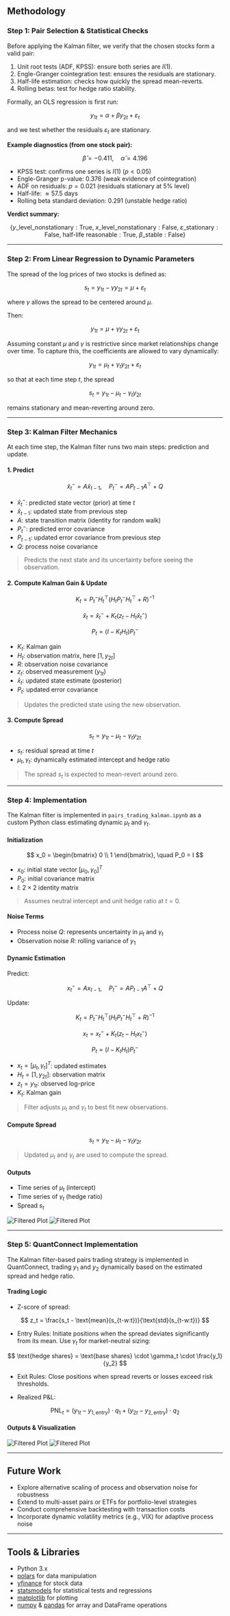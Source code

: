 ## Methodology

### Step 1: Pair Selection & Statistical Checks
Before applying the Kalman filter, we verify that the chosen stocks form a valid pair:

1. Unit root tests (ADF, KPSS): ensure both series are $I(1)$.  
2. Engle-Granger cointegration test: ensures the residuals are stationary.  
3. Half-life estimation: checks how quickly the spread mean-reverts.  
4. Rolling betas: test for hedge ratio stability.  

Formally, an OLS regression is first run:

$$
y_{1t} = \alpha + \beta y_{2t} + \varepsilon_t
$$

and we test whether the residuals $\varepsilon_t$ are stationary.

**Example diagnostics (from one stock pair):**

$$
\hat{\beta} = -0.411, \quad \hat{\alpha} = 4.196
$$

- KPSS test: confirms one series is $I(1)$ ($p < 0.05$)  
- Engle-Granger p-value: 0.376 (weak evidence of cointegration)  
- ADF on residuals: $p = 0.021$ (residuals stationary at 5% level)  
- Half-life: $\approx 57.5$ days  
- Rolling beta standard deviation: 0.291 (unstable hedge ratio)  

**Verdict summary:**  

$$
\{ y\_\text{level\_nonstationary}: \text{True},\; x\_\text{level\_nonstationary}: \text{False},\; \varepsilon\_\text{stationary}: \text{False},\; \text{half-life reasonable}: \text{True},\; \beta\_\text{stable}: \text{False} \}
$$


---

### Step 2: From Linear Regression to Dynamic Parameters
The spread of the log prices of two stocks is defined as:

$$
s_t = y_{1t} - \gamma y_{2t} = \mu + \varepsilon_t
$$

where $\gamma$ allows the spread to be centered around $\mu$.

Then:

$$
y_{1t} = \mu + \gamma y_{2t} + \varepsilon_t
$$

Assuming constant $\mu$ and $\gamma$ is restrictive since market relationships change over time. To capture this, the coefficients are allowed to vary dynamically:

$$
y_{1t} = \mu_t + \gamma_t y_{2t} + \varepsilon_t
$$

so that at each time step $t$, the spread

$$
s_t = y_{1t} - \mu_t - \gamma_t y_{2t}
$$

remains stationary and mean-reverting around zero.

---

### Step 3: Kalman Filter Mechanics
At each time step, the Kalman filter runs two main steps: prediction and update.

#### 1. Predict

$$
\hat{x}_{t}^{-} = A \hat{x}_{t-1}, \quad
P_{t}^{-} = A P_{t-1} A^\top + Q
$$

- $\hat{x}_{t}^{-}$: predicted state vector (prior) at time $t$  
- $\hat{x}_{t-1}$: updated state from previous step  
- $A$: state transition matrix (identity for random walk)  
- $P_{t}^{-}$: predicted error covariance  
- $P_{t-1}$: updated error covariance from previous step  
- $Q$: process noise covariance  

> Predicts the next state and its uncertainty before seeing the observation.

#### 2. Compute Kalman Gain & Update

$$
K_t = P_{t}^{-} H_t^\top (H_t P_{t}^{-} H_t^\top + R)^{-1}
$$

$$
\hat{x}_t = \hat{x}_{t}^{-} + K_t (z_t - H_t \hat{x}_{t}^{-})
$$

$$
P_t = (I - K_t H_t) P_{t}^{-}
$$

- $K_t$: Kalman gain  
- $H_t$: observation matrix, here $[1, y_{2t}]$  
- $R$: observation noise covariance  
- $z_t$: observed measurement ($y_{1t}$)  
- $\hat{x}_t$: updated state estimate (posterior)  
- $P_t$: updated error covariance  

> Updates the predicted state using the new observation.

#### 3. Compute Spread

$$
s_t = y_{1t} - \mu_t - \gamma_t y_{2t}
$$

- $s_t$: residual spread at time $t$  
- $\mu_t, \gamma_t$: dynamically estimated intercept and hedge ratio  

> The spread $s_t$ is expected to mean-revert around zero.

---

### Step 4: Implementation
The Kalman filter is implemented in `pairs_trading_kalman.ipynb` as a custom Python class estimating dynamic $\mu_t$ and $\gamma_t$.

#### Initialization

$$
x_0 =
\begin{bmatrix}
0 \\
1
\end{bmatrix}, \quad
P_0 = I
$$

- $x_0$: initial state vector $[\mu_0, \gamma_0]^T$  
- $P_0$: initial covariance matrix  
- $I$: $2\times2$ identity matrix  

> Assumes neutral intercept and unit hedge ratio at $t=0$.

#### Noise Terms

- Process noise $Q$: represents uncertainty in $\mu_t$ and $\gamma_t$  
- Observation noise $R$: rolling variance of $y_1$  

#### Dynamic Estimation

Predict:

$$
x_t^- = A x_{t-1}, \quad P_t^- = A P_{t-1} A^\top + Q
$$

Update:

$$
K_t = P_t^- H_t^\top (H_t P_t^- H_t^\top + R)^{-1}
$$

$$
x_t = x_t^- + K_t (z_t - H_t x_t^-)
$$

$$
P_t = (I - K_t H_t) P_t^-
$$

- $x_t = [\mu_t, \gamma_t]^T$: updated estimates  
- $H_t = [1, y_{2t}]$: observation matrix  
- $z_t = y_{1t}$: observed log-price  
- $K_t$: Kalman gain  

> Filter adjusts $\mu_t$ and $\gamma_t$ to best fit new observations.

#### Compute Spread

$$
s_t = y_{1t} - \mu_t - \gamma_t y_{2t}
$$

> Updated $\mu_t$ and $\gamma_t$ are used to compute the spread.

#### Outputs

- Time series of $\mu_t$ (intercept)  
- Time series of $\gamma_t$ (hedge ratio)  
- Spread $s_t$  

![Filtered Plot](results/mu_gamma.png)
![Filtered Plot](results/Stationary.png)

---

### Step 5: QuantConnect Implementation
The Kalman filter-based pairs trading strategy is implemented in QuantConnect, trading $y_1$ and $y_2$ dynamically based on the estimated spread and hedge ratio.

#### Trading Logic

- Z-score of spread:

$$
z_t = \frac{s_t - \text{mean}(s_{t-w:t})}{\text{std}(s_{t-w:t})}
$$

- Entry Rules: Initiate positions when the spread deviates significantly from its mean. Use $\gamma_t$ for market-neutral sizing:

$$
\text{hedge shares} = \text{base shares} \cdot \gamma_t \cdot \frac{y_1}{y_2}
$$

- Exit Rules: Close positions when spread reverts or losses exceed risk thresholds.

- Realized P&L:

$$
\text{PNL}_t = (y_{1t} - y_{1,\text{entry}}) \cdot q_1 + (y_{2t} - y_{2,\text{entry}}) \cdot q_2
$$

#### Outputs & Visualization

![Filtered Plot](results/QC_Graph.png)
![Filtered Plot](results/QC_Results.png)

---

## Future Work
- Explore alternative scaling of process and observation noise for robustness  
- Extend to multi-asset pairs or ETFs for portfolio-level strategies  
- Conduct comprehensive backtesting with transaction costs  
- Incorporate dynamic volatility metrics (e.g., VIX) for adaptive process noise  

---

## Tools & Libraries
- Python 3.x  
- [polars](https://www.pola.rs/) for data manipulation  
- [yfinance](https://pypi.org/project/yfinance/) for stock data  
- [statsmodels](https://www.statsmodels.org/) for statistical tests and regressions  
- [matplotlib](https://matplotlib.org/) for plotting  
- [numpy](https://numpy.org/) & [pandas](https://pandas.pydata.org/) for array and DataFrame operations
